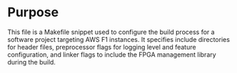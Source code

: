 # Purpose
This file is a Makefile snippet used to configure the build process for a software project targeting AWS F1 instances. It specifies include directories for header files, preprocessor flags for logging level and feature configuration, and linker flags to include the FPGA management library during the build.
